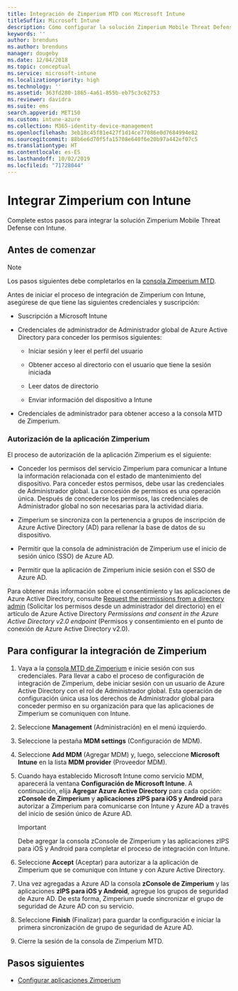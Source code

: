 ```yaml
---
title: Integración de Zimperium MTD con Microsoft Intune
titleSuffix: Microsoft Intune
description: Cómo configurar la solución Zimperium Mobile Threat Defense (MTD) con Microsoft Intune para controlar el acceso de los dispositivos móviles a los recursos corporativos.
keywords: ''
author: brenduns
ms.author: brenduns
manager: dougeby
ms.date: 12/04/2018
ms.topic: conceptual
ms.service: microsoft-intune
ms.localizationpriority: high
ms.technology: ''
ms.assetid: 363fd280-1865-4a61-855b-eb75c3c62753
ms.reviewer: davidra
ms.suite: ems
search.appverid: MET150
ms.custom: intune-azure
ms.collection: M365-identity-device-management
ms.openlocfilehash: 3eb18c45f81e427f1d14ce77086e0d7684994e82
ms.sourcegitcommit: 88b6e6d70f5fa15708e640f6e20b97a442ef07c5
ms.translationtype: HT
ms.contentlocale: es-ES
ms.lasthandoff: 10/02/2019
ms.locfileid: "71728044"
---
```

# <a name="integrate-zimperium-with-intune"></a>Integrar Zimperium con Intune

Complete estos pasos para integrar la solución Zimperium Mobile Threat Defense con Intune.

## <a name="before-you-begin"></a>Antes de comenzar

> [!NOTE]
> Los pasos siguientes debe completarlos en la [consola Zimperium MTD](https://www.zimperium.com/platform).

Antes de iniciar el proceso de integración de Zimperium con Intune, asegúrese de que tiene las siguientes credenciales y suscripción:

- Suscripción a Microsoft Intune

- Credenciales de administrador de Administrador global de Azure Active Directory para conceder los permisos siguientes:

  - Iniciar sesión y leer el perfil del usuario

  - Obtener acceso al directorio con el usuario que tiene la sesión iniciada

  - Leer datos de directorio

  - Enviar información del dispositivo a Intune

- Credenciales de administrador para obtener acceso a la consola MTD de Zimperium.

### <a name="zimperium-app-authorization"></a>Autorización de la aplicación Zimperium

El proceso de autorización de la aplicación Zimperium es el siguiente:

- Conceder los permisos del servicio Zimperium para comunicar a Intune la información relacionada con el estado de mantenimiento del dispositivo. Para conceder estos permisos, debe usar las credenciales de Administrador global. La concesión de permisos es una operación única. Después de concederse los permisos, las credenciales de Administrador global no son necesarias para la actividad diaria.

- Zimperium se sincroniza con la pertenencia a grupos de inscripción de Azure Active Directory (AD) para rellenar la base de datos de su dispositivo.

- Permitir que la consola de administración de Zimperium use el inicio de sesión único (SSO) de Azure AD.

- Permitir que la aplicación de Zimperium inicie sesión con el SSO de Azure AD.

Para obtener más información sobre el consentimiento y las aplicaciones de Azure Active Directory, consulte [Request the permissions from a directory admin](https://docs.microsoft.com/azure/active-directory/develop/v2-permissions-and-consent#request-the-permissions-from-a-directory-admin) (Solicitar los permisos desde un administrador del directorio) en el artículo de Azure Active Directory *Permissions and consent in the Azure Active Directory v2.0 endpoint* (Permisos y consentimiento en el punto de conexión de Azure Active Directory v2.0).


## <a name="to-set-up-zimperium-integration"></a>Para configurar la integración de Zimperium

1. Vaya a la [consola MTD de Zimperium](https://www.zimperium.com/platform) e inicie sesión con sus credenciales. Para llevar a cabo el proceso de configuración de integración de Zimperium, debe iniciar sesión con un usuario de Azure Active Directory con el rol de Administrador global. Esta operación de configuración única usa los derechos de Administrador global para conceder permiso en su organización para que las aplicaciones de Zimperium se comuniquen con Intune. 

2. Seleccione **Management** (Administración) en el menú izquierdo.

3. Seleccione la pestaña **MDM settings** (Configuración de MDM).

4. Seleccione **Add MDM** (Agregar MDM) y, luego, seleccione **Microsoft Intune** en la lista **MDM provider** (Proveedor MDM).

5. Cuando haya establecido Microsoft Intune como servicio MDM, aparecerá la ventana **Configuración de Microsoft Intune**. A continuación, elija **Agregar Azure Active Directory** para cada opción: **zConsole de Zimperium** y **aplicaciones zIPS para iOS y Android** para autorizar a Zimperium para comunicarse con Intune y Azure AD a través del inicio de sesión único de Azure AD.

    > [!IMPORTANT]  
    > Debe agregar la consola zConsole de Zimperium y las aplicaciones zIPS para iOS y Android para completar el proceso de integración con Intune.

6. Seleccione **Accept** (Aceptar) para autorizar a la aplicación de Zimperium que se comunique con Intune y con Azure Active Directory.

7. Una vez agregadas a Azure AD la consola **zConsole de Zimperium** y las aplicaciones **zIPS para iOS y Android**, agregue los grupos de seguridad de Azure AD. De esta forma, Zimperium puede sincronizar el grupo de seguridad de Azure AD con su servicio.

8. Seleccione **Finish** (Finalizar) para guardar la configuración e iniciar la primera sincronización de grupo de seguridad de Azure AD.

9. Cierre la sesión de la consola de Zimperium MTD.

## <a name="next-steps"></a>Pasos siguientes

- [Configurar aplicaciones Zimperium](mtd-apps-ios-app-configuration-policy-add-assign.md)
